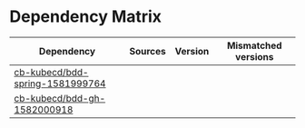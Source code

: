 # Dependency Matrix

Dependency | Sources | Version | Mismatched versions
---------- | ------- | ------- | -------------------
[cb-kubecd/bdd-spring-1581999764](https://github.com/cb-kubecd/bdd-spring-1581999764.git) |  | []() | 
[cb-kubecd/bdd-gh-1582000918](https://github.com/cb-kubecd/bdd-gh-1582000918.git) |  | []() | 
